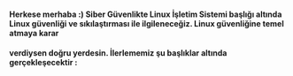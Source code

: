 #### Herkese merhaba :) Siber Güvenlikte Linux İşletim Sistemi başlığı altında Linux güvenliği ve sıkılaştırması ile ilgileneceğiz. Linux güvenliğine temel atmaya karar
#### verdiysen doğru yerdesin. İlerlememiz şu başlıklar altında gerçekleşecektir : 

